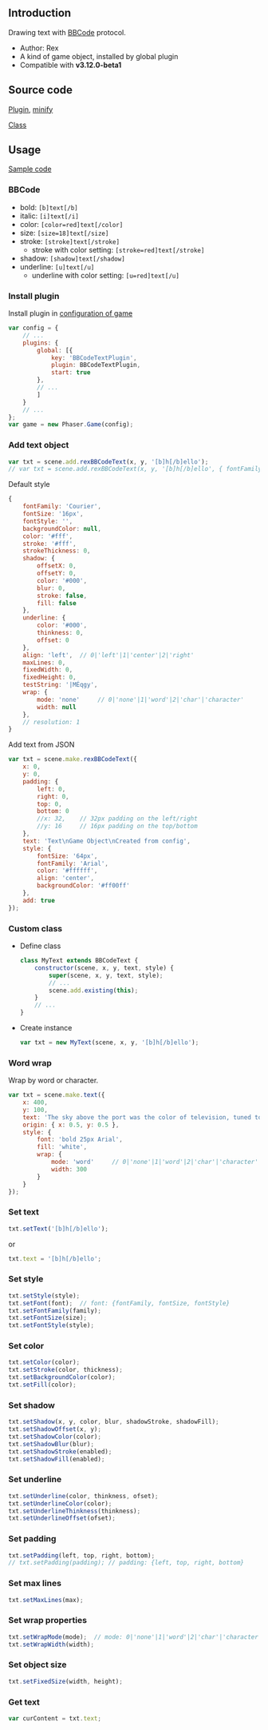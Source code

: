 ## Introduction

Drawing text with [BBCode](https://en.wikipedia.org/wiki/BBCode) protocol.

- Author: Rex
- A kind of game object, installed by global plugin
- Compatible with **v3.12.0-beta1**

## Source code

[Plugin](https://github.com/rexrainbow/phaser3-rex-notes/blob/master/plugins/bbcodetext-plugin.js), [minify](https://github.com/rexrainbow/phaser3-rex-notes/blob/master/plugins/dist/rexbbcodetextplugin.min.js)

[Class](https://github.com/rexrainbow/phaser3-rex-notes/blob/master/plugins/bbcodetext.js)

## Usage

[Sample code](https://github.com/rexrainbow/phaser3-rex-notes/tree/master/examples/bbcodetext)

### BBCode

- bold: `[b]text[/b]`
- italic: `[i]text[/i]`
- color: `[color=red]text[/color]`
- size: `[size=18]text[/size]`
- stroke: `[stroke]text[/stroke]`
    - stroke with color setting: `[stroke=red]text[/stroke]`
- shadow: `[shadow]text[/shadow]`
- underline: `[u]text[/u]`
    - underline with color setting: `[u=red]text[/u]`

### Install plugin

Install plugin in [configuration of game](game.md#configuration)

```javascript
var config = {
    // ...
    plugins: {
        global: [{
            key: 'BBCodeTextPlugin',
            plugin: BBCodeTextPlugin,
            start: true
        },
        // ...
        ]
    }
    // ...
};
var game = new Phaser.Game(config);
```

### Add text object

```javascript
var txt = scene.add.rexBBCodeText(x, y, '[b]h[/b]ello');
// var txt = scene.add.rexBBCodeText(x, y, '[b]h[/b]ello', { fontFamily: 'Arial', fontSize: 64, color: '#00ff00' });
```

Default style

```javascript
{
    fontFamily: 'Courier',
    fontSize: '16px',
    fontStyle: '',
    backgroundColor: null,
    color: '#fff',
    stroke: '#fff',
    strokeThickness: 0,
    shadow: {
        offsetX: 0,
        offsetY: 0,
        color: '#000',
        blur: 0,
        stroke: false,
        fill: false
    },
    underline: {
        color: '#000',
        thinkness: 0,
        offset: 0
    },
    align: 'left',  // 0|'left'|1|'center'|2|'right'
    maxLines: 0,
    fixedWidth: 0,
    fixedHeight: 0,
    testString: '|MÉqgy',
    wrap: {
        mode: 'none'     // 0|'none'|1|'word'|2|'char'|'character'
        width: null
    },
    // resolution: 1
}
```

Add text from JSON

```javascript
var txt = scene.make.rexBBCodeText({
    x: 0,
    y: 0,
    padding: {
        left: 0,
        right: 0,
        top: 0,
        bottom: 0
        //x: 32,    // 32px padding on the left/right
        //y: 16     // 16px padding on the top/bottom
    },
    text: 'Text\nGame Object\nCreated from config',
    style: {
        fontSize: '64px',
        fontFamily: 'Arial',
        color: '#ffffff',
        align: 'center',
        backgroundColor: '#ff00ff'
    },
    add: true
});
```

### Custom class

- Define class
    ```javascript
    class MyText extends BBCodeText {
        constructor(scene, x, y, text, style) {
            super(scene, x, y, text, style);
            // ...
            scene.add.existing(this);
        }
        // ...
    }
    ```
- Create instance
    ```javascript
    var txt = new MyText(scene, x, y, '[b]h[/b]ello');
    ```

### Word wrap

Wrap by word or character.

```javascript
var txt = scene.make.text({
    x: 400,
    y: 100,
    text: 'The sky above the port was the color of television, tuned to a dead channel.',
    origin: { x: 0.5, y: 0.5 },
    style: {
        font: 'bold 25px Arial',
        fill: 'white',
        wrap: {
            mode: 'word'     // 0|'none'|1|'word'|2|'char'|'character'
            width: 300
        }
    }
});
```

### Set text

```javascript
txt.setText('[b]h[/b]ello');
```

or

```javascript
txt.text = '[b]h[/b]ello';
```

### Set style

```javascript
txt.setStyle(style);
txt.setFont(font);  // font: {fontFamily, fontSize, fontStyle}
txt.setFontFamily(family);
txt.setFontSize(size);
txt.setFontStyle(style);
```

### Set color

```javascript
txt.setColor(color);
txt.setStroke(color, thickness);
txt.setBackgroundColor(color);
txt.setFill(color);
```

### Set shadow

```javascript
txt.setShadow(x, y, color, blur, shadowStroke, shadowFill);
txt.setShadowOffset(x, y);
txt.setShadowColor(color);
txt.setShadowBlur(blur);
txt.setShadowStroke(enabled);
txt.setShadowFill(enabled);
```

### Set underline

```javascript
txt.setUnderline(color, thinkness, ofset);
txt.setUnderlineColor(color);
txt.setUnderlineThinkness(thinkness);
txt.setUnderlineOffset(ofset);
```

### Set padding

```javascript
txt.setPadding(left, top, right, bottom);
// txt.setPadding(padding); // padding: {left, top, right, bottom}
```

### Set max lines

```javascript
txt.setMaxLines(max);
```

### Set wrap properties

```javascript
txt.setWrapMode(mode);  // mode: 0|'none'|1|'word'|2|'char'|'character'
txt.setWrapWidth(width);
```

### Set object size

```javascript
txt.setFixedSize(width, height);
```

### Get text

```javascript
var curContent = txt.text;
```